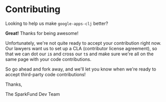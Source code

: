 # Contributing

Looking to help us make `google-apps-clj` better?

**Great!** Thanks for being awesome!

Unfortunately, we're not quite ready to accept your contribution right now.
Our lawyers want us to set up a CLA (contributor license agreement), so
that we can dot our `i`s and cross our `t`s and make sure we're all on the
same page with your code contributions.

So go ahead and fork away, and we'll let you know when we're ready
to accept third-party code contributions!

Thanks,

The SparkFund Dev Team
